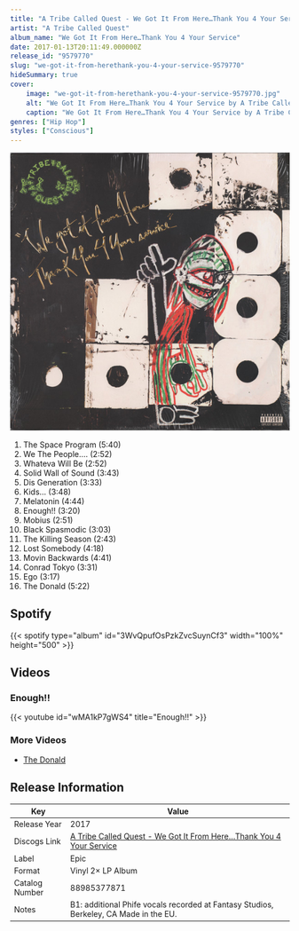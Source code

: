 ```yaml
---
title: "A Tribe Called Quest - We Got It From Here…Thank You 4 Your Service"
artist: "A Tribe Called Quest"
album_name: "We Got It From Here…Thank You 4 Your Service"
date: 2017-01-13T20:11:49.000000Z
release_id: "9579770"
slug: "we-got-it-from-herethank-you-4-your-service-9579770"
hideSummary: true
cover:
    image: "we-got-it-from-herethank-you-4-your-service-9579770.jpg"
    alt: "We Got It From Here…Thank You 4 Your Service by A Tribe Called Quest"
    caption: "We Got It From Here…Thank You 4 Your Service by A Tribe Called Quest"
genres: ["Hip Hop"]
styles: ["Conscious"]
---
```


![We Got It From Here…Thank You 4 Your Service by A Tribe Called Quest](we-got-it-from-herethank-you-4-your-service-9579770.jpg)

<!-- section break -->

1. The Space Program (5:40)
2. We The People.... (2:52)
3. Whateva Will Be (2:52)
4. Solid Wall of Sound (3:43)
5. Dis Generation (3:33)
6. Kids...  (3:48)
7. Melatonin (4:44)
8. Enough!! (3:20)
9. Mobius (2:51)
10. Black Spasmodic (3:03)
11. The Killing Season (2:43)
12. Lost Somebody (4:18)
13. Movin Backwards (4:41)
14. Conrad Tokyo (3:31)
15. Ego (3:17)
16. The Donald (5:22)

<!-- section break -->


## Spotify
{{< spotify type="album" id="3WvQpufOsPzkZvcSuynCf3" width="100%" height="500" >}}



## Videos
### Enough!!
{{< youtube id="wMA1kP7gWS4" title="Enough!!" >}}<br>

### More Videos

- [The Donald](https://www.youtube.com/watch?v=ReLIvQNlkLQ)


## Release Information
|  Key           | Value                                                |
| ---------------| ---------------------------------------------------- |
| Release Year   | 2017                                   |
| Discogs Link   | [A Tribe Called Quest - We Got It From Here…Thank You 4 Your Service](https://www.discogs.com/release/9579770-A-Tribe-Called-Quest-We-Got-It-From-HereThank-You-4-Your-Service) |
| Label          | Epic |
| Format         | Vinyl 2× LP Album |
| Catalog Number | 88985377871 |
| Notes | B1: additional Phife vocals recorded at Fantasy Studios, Berkeley, CA  Made in the EU.  |